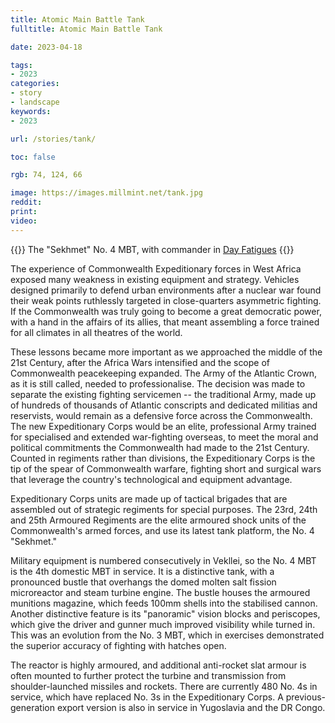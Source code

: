 ```yaml
---
title: Atomic Main Battle Tank
fulltitle: Atomic Main Battle Tank

date: 2023-04-18

tags: 
- 2023
categories:
- story
- landscape
keywords:
- 2023

url: /stories/tank/

toc: false

rgb: 74, 124, 66

image: https://images.millmint.net/tank.jpg
reddit:
print: 
video:
---
```

{{<note caption>}}
The "Sekhmet" No. 4 MBT, with commander in [Day Fatigues](/stories/infantry/)
{{</note>}}

The experience of Commonwealth Expeditionary forces in West Africa exposed many weakness in existing equipment and strategy. Vehicles designed primarily to defend urban environments after a nuclear war found their weak points ruthlessly targeted in close-quarters asymmetric fighting. If the Commonwealth was truly going to become a great democratic power, with a hand in the affairs of its allies, that meant assembling a force trained for all climates in all theatres of the world.

These lessons became more important as we approached the middle of the 21st Century, after the Africa Wars intensified and the scope of Commonwealth peacekeeping expanded. The Army of the Atlantic Crown, as it is still called, needed to professionalise. The decision was made to separate the existing fighting servicemen -- the traditional Army, made up of hundreds of thousands of Atlantic conscripts and dedicated militias and reservists, would remain as a defensive force across the Commonwealth. The new Expeditionary Corps would be an elite, professional Army trained for specialised and extended war-fighting overseas, to meet the moral and political commitments the Commonwealth had made to the 21st Century. Counted in regiments rather than divisions, the Expeditionary Corps is the tip of the spear of Commonwealth warfare, fighting short and surgical wars that leverage the country's technological and equipment advantage.

Expeditionary Corps units are made up of tactical brigades that are assembled out of strategic regiments for special purposes. The 23rd, 24th and 25th Armoured Regiments are the elite armoured shock units of the Commonwealth's armed forces, and use its latest tank platform, the No. 4 "Sekhmet."

Military equipment is numbered consecutively in Vekllei, so the No. 4 MBT is the 4th domestic MBT in service. It is a distinctive tank, with a pronounced bustle that overhangs the domed molten salt fission microreactor and steam turbine engine. The bustle houses the armoured munitions magazine, which feeds 100mm shells into the stabilised cannon. Another distinctive feature is its "panoramic" vision blocks and periscopes, which give the driver and gunner much improved visibility while turned in. This was an evolution from the No. 3 MBT, which in exercises demonstrated the superior accuracy of fighting with hatches open. 

The reactor is highly armoured, and additional anti-rocket slat armour is often mounted to further protect the turbine and transmission from shoulder-launched missiles and rockets. There are currently 480 No. 4s in service, which have replaced No. 3s in the Expeditionary Corps. A previous-generation export version is also in service in Yugoslavia and the DR Congo.